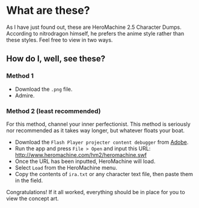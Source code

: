# What are these?
As I have just found out, these are HeroMachine 2.5 Character Dumps. According to nitrodragon himself, he prefers the anime style rather than these styles. Feel free to view in two ways.

## How do I, well, see these?

### Method 1
 - Download the `.png` file.
 - Admire.

### Method 2 (least recommended)
For this method, channel your inner perfectionist. This method is seriously nor recommended as it takes way longer, but whatever floats your boat.
- Download the `Flash Player projecter content debugger` from [Adobe](https://www.adobe.com/support/flashplayer/debug_downloads.html).
- Run the app and press `File > Open` and input this URL: http://www.heromachine.com/hm2/heromachine.swf
- Once the URL has been inputted, HeroMachine will load. 
- Select `Load` from the HeroMachine menu. 
- Copy the contents of `ira.txt` or any character text file, then paste them in the field.

Congratulations! If it all worked, everything should be in place for you to view the concept art.
